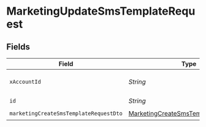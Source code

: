 # MarketingUpdateSmsTemplateRequest


## Fields

| Field                                                                                                   | Type                                                                                                    | Required                                                                                                | Description                                                                                             |
| ------------------------------------------------------------------------------------------------------- | ------------------------------------------------------------------------------------------------------- | ------------------------------------------------------------------------------------------------------- | ------------------------------------------------------------------------------------------------------- |
| `xAccountId`                                                                                            | *String*                                                                                                | :heavy_check_mark:                                                                                      | The account identifier                                                                                  |
| `id`                                                                                                    | *String*                                                                                                | :heavy_check_mark:                                                                                      | N/A                                                                                                     |
| `marketingCreateSmsTemplateRequestDto`                                                                  | [MarketingCreateSmsTemplateRequestDto](../../models/components/MarketingCreateSmsTemplateRequestDto.md) | :heavy_check_mark:                                                                                      | N/A                                                                                                     |